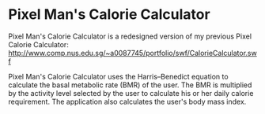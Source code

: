 Pixel Man's Calorie Calculator
==================

Pixel Man's Calorie Calculator is a redesigned version of my previous Pixel Calorie Calculator: http://www.comp.nus.edu.sg/~a0087745/portfolio/swf/CalorieCalculator.swf

Pixel Man's Calorie Calculator uses the Harris–Benedict equation to calculate the basal metabolic rate (BMR) of the user. The BMR is multiplied by the activity level selected by the user to calculate his or her daily calorie requirement. The application also calculates the user's body mass index.

